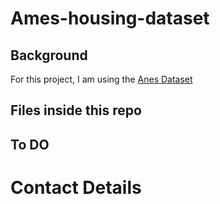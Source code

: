 # Ames-housing-dataset

## Background
For this project, I am using the [Anes Dataset](https://www.kaggle.com/datasets/prevek18/ames-housing-dataset)

## Files inside this repo

## To DO

# Contact Details
